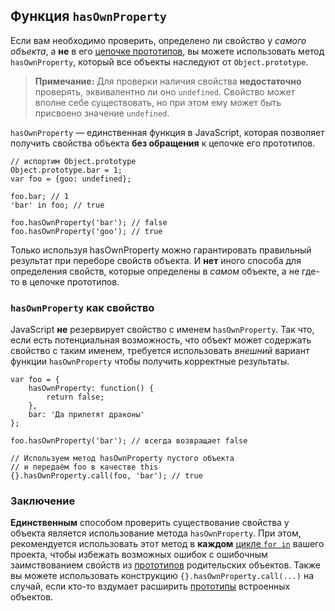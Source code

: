 ##  Функция `hasOwnProperty`

Если вам необходимо проверить, определено ли свойство у *самого объекта*, а **не** в его [цепочке прототипов](#object.prototype), вы можете использовать метод `hasOwnProperty`, который все объекты наследуют от `Object.prototype`.

> **Примечание:** Для проверки наличия свойства **недостаточно** проверять, эквивалентно ли оно `undefined`. Свойство может вполне себе существовать, но при этом ему может быть присвоено значение `undefined`.

`hasOwnProperty` — единственная функция в JavaScript, которая позволяет получить свойства объекта **без обращения** к цепочке его прототипов.

    // испортим Object.prototype
    Object.prototype.bar = 1;
    var foo = {goo: undefined};

    foo.bar; // 1
    'bar' in foo; // true

    foo.hasOwnProperty('bar'); // false
    foo.hasOwnProperty('goo'); // true

Только используя hasOwnProperty можно гарантировать правильный результат при переборе свойств объекта. И **нет** иного способа для определения свойств, которые определены в *самом* объекте, а не где-то в цепочке прототипов.

### `hasOwnProperty` как свойство

JavaScript **не** резервирует свойство с именем `hasOwnProperty`. Так что, если есть потенциальная возможность, что объект может содержать свойство с таким именем, требуется использовать *внешний* вариант функции `hasOwnProperty` чтобы получить корректные результаты.

    var foo = {
        hasOwnProperty: function() {
            return false;
        },
        bar: 'Да прилетят драконы'
    };

    foo.hasOwnProperty('bar'); // всегда возвращает false

    // Используем метод hasOwnProperty пустого объекта
    // и передаём foo в качестве this
    {}.hasOwnProperty.call(foo, 'bar'); // true

### Заключение

**Единственным** способом проверить существование свойства у объекта является использование метода `hasOwnProperty`. При этом, рекомендуется использовать этот метод в **каждом** [цикле `for in`](#object.forinloop) вашего проекта, чтобы избежать возможных ошибок с ошибочным заимствованием свойств из [прототипов](#object.prototype) родительских объектов. Также вы можете использовать конструкцию `{}.hasOwnProperty.call(...)` на случай, если кто-то вздумает расширить [прототипы](#object.prototype) встроенных объектов.

